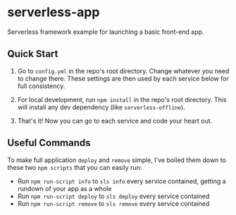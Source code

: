 
# serverless-app
Serverless framework example for launching a basic front-end app.

## Quick Start

1. Go to ```config.yml``` in the repo's root directory. Change whatever you need to change there. These settings are then used by each service below for full consistency.

2. For local development, run ```npm install``` in the repo's root directory. This will install any dev dependency (like ```serverless-offline```).

3. That's it! Now you can go to each service and code your heart out.

## Useful Commands
To make full application ```deploy``` and ```remove``` simple, I've boiled them down to these two ```npm scripts``` that you can easily run:

- Run ```npm run-script info``` to ```sls info``` every service contained, getting a rundown of your app as a whole
- Run ```npm run-script deploy``` to ```sls deploy``` every service contained
- Run ```npm run-script remove``` to ```sls remove``` every service contained
